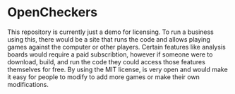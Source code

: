 # OpenCheckers

This repository is currently just a demo for licensing.
To run a business using this, there would be a site that runs the code and allows playing games against the computer or other players. Certain features like analysis boards would require a paid subscribtion, however if someone were to download, build, and run the code they could access those features themselves for free.
By using the MIT license, is very open and would make it easy for people to modify to add more games or make their own modifications.
